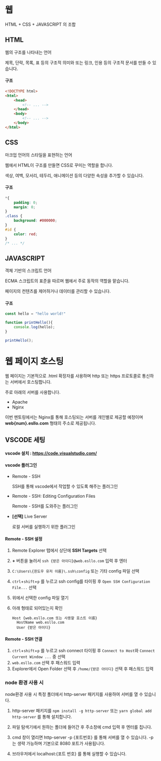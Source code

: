 # 웹 

HTML + CSS + JAVASCRIPT 의 조합



## HTML

웹의 구조를 나타내는 언어

제목, 단락, 목록, 표 등의 구조적 의미와 또는 링크, 인용 등의 구조적 문서를 만들 수 있습니다.



#### 구조

```html
<!DOCTYPE html>
<html>
    <head>
        <!-- ... -->
    </head>
    <body>
        <!-- ... -->
    </body>
</html>
```



## CSS

마크업 언어의 스타일을 표현하는 언어

웹에서 HTML이 구조를 만들면 CSS로 꾸미는 역할을 합니다.

색상, 여백, 모서리, 테두리, 애니메이션 등의 다양한 속성을 추가할 수 있습니다.



#### 구조

```css
*{
    padding: 0;
    margin: 0;
}
.class {
    background: #000000;
}
#id {
    color: red;
}
/* ... */
```



## JAVASCRIPT

객체 기반의 스크립트 언어

ECMA 스크립트의 표준을 따르며 웹에서 주로 동작의 역할을 맡습니다.

페이지의 컨텐츠를 제어하거나 데이터를 관리할 수 있습니다.



#### 구조

```javascript
const hello = "hello world!"

function printHello(){
    console.log(hello);
}

printHello();
```





# 웹 페이지 호스팅

웹 페이지는 기본적으로 .html 확장자를 사용하며 http 또는 https 프로토콜로 통신하는 서버에서 호스팅합니다.

주로 아래의 서버를 사용합니다.

- Apache
- Nginx



이번 멘토링에서는 Nginx를 통해 호스팅되는 서버를 개인별로 제공할 예정이며 **web{num}.esllo.com** 형태의 주소로 제공됩니다.



## VSCODE 세팅

#### vscode 설치 : https://code.visualstudio.com/



#### vscode 플러그인

- Remote - SSH

  SSH를 통해 vscode에서 작업할 수 있도록 해주는 플러그인

  

- Remote - SSH: Editing Configuration Files

  Remote - SSH를 도와주는 플러그인

  

- **[선택]** Live Server 

  로컬 서버를 실행하기 위한 플러그인



#### Remote - SSH 설정

1. Remote Explorer 탭에서 상단에 **SSH Targets** 선택

2. **+** 버튼을 눌러서 `ssh {받은 아이디}@web.esllo.com` 입력 후 엔터

3. `C:\Users\{윈도우 유저 이름}\.ssh\config` 또는 기타 config 파일 선택

4. `ctrl`+`shift`+`p` 를 누르고 ssh config를 타이핑 후 `Open SSH Configuration File...` 선택

5. 위에서 선택한 config 파일 열기

6. 아래 형태로 되어있는지 확인

   ```
   Host {web.esllo.com 또는 사용할 호스트 이름}
     HostName web.esllo.com
     User {받은 아이디}
   ```

   

#### Remote - SSH 연결

1. `ctrl`+`shift`+`p` 를 누르고 ssh connect 타이핑 후 `Connect to Host`와 `Connect Current Window ...` 중 선택
2. `web.esllo.com` 선택 후 패스워드 입력
3. Explorer에서 Open Folder 선택 후 `/home/{받은 아이디}` 선택 후 패스워드 입력



### node 환경 사용 시 

node환경 사용 시 특정 폴더에서 http-server 패키지를 사용하여 서버를 열 수 있습니다.

1. http-server 패키지를 `npm install -g http-server` 또는 `yarn global add http-server` 를 통해 설치합니다.

2. 파일 탐색기에서 원하는 폴더에 들어간 후 주소창에 cmd 입력 후 엔터를 칩니다.

3. cmd 창이 열리면 http-server -p {포트번호} 를 통해 서버를 열 수 있습니다. -p 는 생략 가능하며 기본으로 8080 포트가 사용됩니다.
4. 브라우저에서 localhost:{포트 번호} 를 통해 실행할 수 있습니다.
